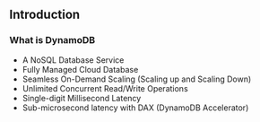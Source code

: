 ## Introduction

### What is DynamoDB

- A NoSQL Database Service
- Fully Managed Cloud Database
- Seamless On-Demand Scaling (Scaling up and Scaling Down)
- Unlimited Concurrent Read/Write Operations
- Single-digit Millisecond Latency
- Sub-microsecond latency with DAX (DynamoDB Accelerator)
